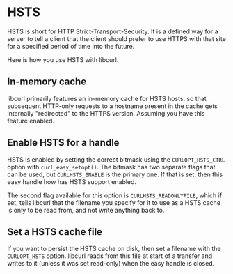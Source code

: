# HSTS

HSTS is short for HTTP Strict-Transport-Security. It is a defined way for a
server to tell a client that the client should prefer to use HTTPS with that
site for a specified period of time into the future.

Here is how you use HSTS with libcurl.

## In-memory cache

libcurl primarily features an in-memory cache for HSTS hosts, so that
subsequent HTTP-only requests to a hostname present in the cache gets
internally "redirected" to the HTTPS version. Assuming you have this feature
enabled.

## Enable HSTS for a handle

HSTS is enabled by setting the correct bitmask using the `CURLOPT_HSTS_CTRL`
option with `curl_easy_setopt()`. The bitmask has two separate flags that can
be used, but `CURLHSTS_ENABLE` is the primary one. If that is set, then this
easy handle how has HSTS support enabled.

The second flag available for this option is `CURLHSTS_READONLYFILE`, which if
set, tells libcurl that the filename you specify for it to use as a HSTS
cache is only to be read from, and not write anything back to.

## Set a HSTS cache file

If you want to persist the HSTS cache on disk, then set a filename with the
`CURLOPT_HSTS` option. libcurl reads from this file at start of a transfer and
writes to it (unless it was set read-only) when the easy handle is closed.
